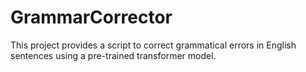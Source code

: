 # GrammarCorrector
This project provides a script to correct grammatical errors in English sentences using a pre-trained transformer model.

